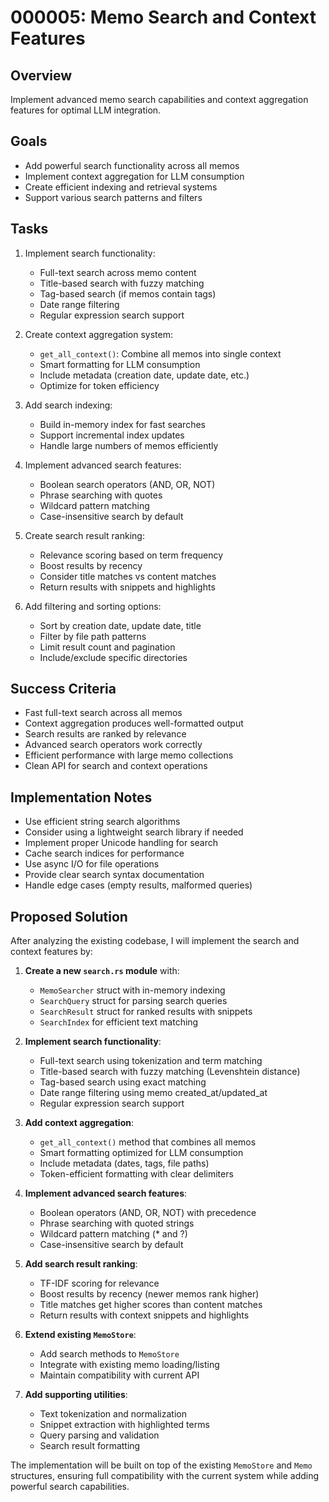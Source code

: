 # 000005: Memo Search and Context Features

## Overview
Implement advanced memo search capabilities and context aggregation features for optimal LLM integration.

## Goals
- Add powerful search functionality across all memos
- Implement context aggregation for LLM consumption
- Create efficient indexing and retrieval systems
- Support various search patterns and filters

## Tasks
1. Implement search functionality:
   - Full-text search across memo content
   - Title-based search with fuzzy matching
   - Tag-based search (if memos contain tags)
   - Date range filtering
   - Regular expression search support

2. Create context aggregation system:
   - `get_all_context()`: Combine all memos into single context
   - Smart formatting for LLM consumption
   - Include metadata (creation date, update date, etc.)
   - Optimize for token efficiency

3. Add search indexing:
   - Build in-memory index for fast searches
   - Support incremental index updates
   - Handle large numbers of memos efficiently

4. Implement advanced search features:
   - Boolean search operators (AND, OR, NOT)
   - Phrase searching with quotes
   - Wildcard pattern matching
   - Case-insensitive search by default

5. Create search result ranking:
   - Relevance scoring based on term frequency
   - Boost results by recency
   - Consider title matches vs content matches
   - Return results with snippets and highlights

6. Add filtering and sorting options:
   - Sort by creation date, update date, title
   - Filter by file path patterns
   - Limit result count and pagination
   - Include/exclude specific directories

## Success Criteria
- Fast full-text search across all memos
- Context aggregation produces well-formatted output
- Search results are ranked by relevance
- Advanced search operators work correctly
- Efficient performance with large memo collections
- Clean API for search and context operations

## Implementation Notes
- Use efficient string search algorithms
- Consider using a lightweight search library if needed
- Implement proper Unicode handling for search
- Cache search indices for performance
- Use async I/O for file operations
- Provide clear search syntax documentation
- Handle edge cases (empty results, malformed queries)

## Proposed Solution

After analyzing the existing codebase, I will implement the search and context features by:

1. **Create a new `search.rs` module** with:
   - `MemoSearcher` struct with in-memory indexing
   - `SearchQuery` struct for parsing search queries
   - `SearchResult` struct for ranked results with snippets
   - `SearchIndex` for efficient text matching

2. **Implement search functionality**:
   - Full-text search using tokenization and term matching
   - Title-based search with fuzzy matching (Levenshtein distance)
   - Tag-based search using exact matching
   - Date range filtering using memo created_at/updated_at
   - Regular expression search support

3. **Add context aggregation**:
   - `get_all_context()` method that combines all memos
   - Smart formatting optimized for LLM consumption
   - Include metadata (dates, tags, file paths)
   - Token-efficient formatting with clear delimiters

4. **Implement advanced search features**:
   - Boolean operators (AND, OR, NOT) with precedence
   - Phrase searching with quoted strings
   - Wildcard pattern matching (* and ?)
   - Case-insensitive search by default

5. **Add search result ranking**:
   - TF-IDF scoring for relevance
   - Boost results by recency (newer memos rank higher)
   - Title matches get higher scores than content matches
   - Return results with context snippets and highlights

6. **Extend existing `MemoStore`**:
   - Add search methods to `MemoStore`
   - Integrate with existing memo loading/listing
   - Maintain compatibility with current API

7. **Add supporting utilities**:
   - Text tokenization and normalization
   - Snippet extraction with highlighted terms
   - Query parsing and validation
   - Search result formatting

The implementation will be built on top of the existing `MemoStore` and `Memo` structures, ensuring full compatibility with the current system while adding powerful search capabilities.